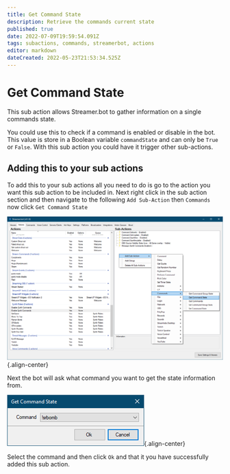 ```yaml
---
title: Get Command State
description: Retrieve the commands current state
published: true
date: 2022-07-09T19:59:54.091Z
tags: subactions, commands, streamerbot, actions
editor: markdown
dateCreated: 2022-05-23T21:53:34.525Z
---
```


# Get Command State 

This sub action allows Streamer.bot to gather information on a single commands state.

You could use this to check if a command is enabled or disable in the bot. This value is store in a Boolean variable `commandState` and can only be `True` or `False`. With this sub action you could have it trigger other sub-actions.

## Adding this to your sub actions

To add this to your sub actions all you need to do is go to the action you want this sub action to be included in. Next right click in the sub action section and then navigate to the following `Add Sub-Action` then `Commands` now click `Get Command State`  

![get_command_state.png](/get-command-state/get_command_state.png){.align-center}

Next the bot will ask what command you want to get the state information from.

![get_command_state_dialog_box.png](/get-command-state/get_command_state_dialog_box.png){.align-center}

Select the command and then click `Ok` and that it you have successfully added this sub action.

